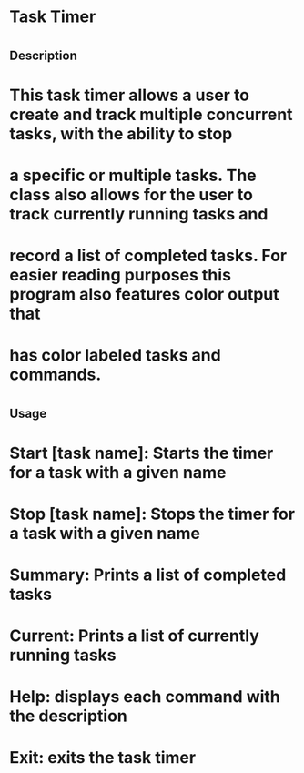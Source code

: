 # Task Timer
#
## Description
#   This task timer allows a user to create and track multiple concurrent tasks, with the ability to stop
#   a specific or multiple tasks. The class also allows for the user to track currently running tasks and 
#   record a list of completed tasks. For easier reading purposes this program also features color output that
#   has color labeled tasks and commands.
#
## Usage
#   Start [task name]: Starts the timer for a task with a given name
#   Stop [task name]: Stops the timer for a task with a given name
#   Summary: Prints a list of completed tasks
#   Current: Prints a list of currently running tasks
#   Help: displays each command with the description
#   Exit: exits the task timer
#

